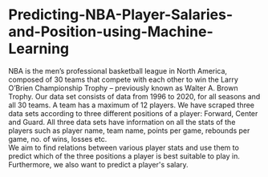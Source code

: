 # Predicting-NBA-Player-Salaries-and-Position-using-Machine-Learning
NBA is the men’s professional basketball league in North America, composed of 30 teams that compete with each other to win the Larry O’Brien Championship Trophy – previously known as Walter A. Brown Trophy. 
Our data set consists of data from 1996 to 2020, for all seasons and all 30 teams. A team has a maximum of 12 players. We have scraped three data sets according to three different positions of a player: Forward, Center and Guard. 
All three data sets have information on all the stats of the players such as player name, team name, points per game, rebounds per game, no. of wins, losses etc.  
We aim to find relations between various player stats and use them to predict which of the three positions a player is best suitable to play in. Furthermore, we also want to predict a player's salary.
